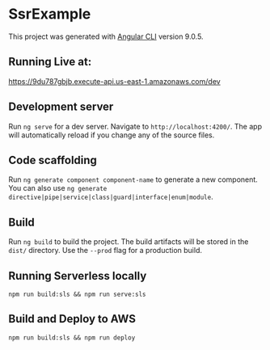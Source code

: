 # SsrExample

This project was generated with [Angular CLI](https://github.com/angular/angular-cli) version 9.0.5.

## Running Live at:

https://9du787gbjb.execute-api.us-east-1.amazonaws.com/dev

## Development server

Run `ng serve` for a dev server. Navigate to `http://localhost:4200/`. The app will automatically reload if you change any of the source files.

## Code scaffolding

Run `ng generate component component-name` to generate a new component. You can also use `ng generate directive|pipe|service|class|guard|interface|enum|module`.

## Build

Run `ng build` to build the project. The build artifacts will be stored in the `dist/` directory. Use the `--prod` flag for a production build.

## Running Serverless locally

`npm run build:sls && npm run serve:sls`

## Build and Deploy to AWS

`npm run build:sls && npm run deploy`
